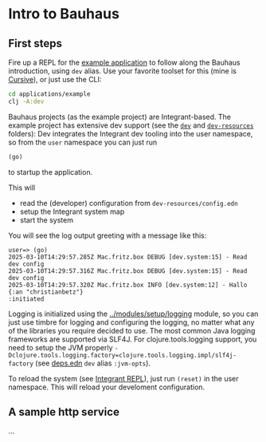 # Intro to Bauhaus

## First steps

Fire up a REPL for the [example application](../applications/example) to follow along the Bauhaus introduction, using
`dev` alias. Use your favorite toolset for this (mine is [Cursive](https://cursive-ide.com/)), or just use the CLI:

```bash
cd applications/example
clj -A:dev
```

Bauhaus projects (as the example project) are Integrant-based. The example project has extensive
dev support (see the [`dev`](dev/) and [`dev-resources`](dev-resources/) folders): Dev integrates the
Integrant dev tooling into the user namespace, so from the `user` namespace you can just run

```clojure
(go)
```

to startup the application.

This will
- read the (developer) configuration from `dev-resources/config.edn`
- setup the Integrant system map
- start the system

You will see the log output greeting with a message like this:

```text
user=> (go)
2025-03-10T14:29:57.285Z Mac.fritz.box DEBUG [dev.system:15] - Read dev config
2025-03-10T14:29:57.316Z Mac.fritz.box DEBUG [dev.system:15] - Read dev config
2025-03-10T14:29:57.320Z Mac.fritz.box INFO [dev.system:12] - Hallo {:an "christianbetz"}
:initiated
```

Logging is initialized using the [../modules/setup/logging](../modules/setup/logging) module, so you can just use
timbre for logging and configuring the logging, no matter what any of the libraries you require decided to use. The most
common Java logging frameworks are supported via SLF4J.
For clojure.tools.logging support, you need to setup the JVM properly `-Dclojure.tools.logging.factory=clojure.tools.logging.impl/slf4j-factory` (see [deps.edn](../applications/example/deps.edn) `dev` alias `:jvm-opts`).

To reload the system (see [Integrant REPL](https://github.com/weavejester/integrant-repl)), just run `(reset)` in the user namespace. This will reload your develoment configuration.

## A sample http service

...

